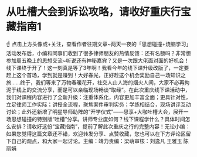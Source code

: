 # 从吐槽大会到诉讼攻略，请收好重庆行宝藏指南1

☝ 点击上方头像或+关注，查看作者往期文章~两天一夜的「思想碰撞+烧脑学习」活动发布后，小编和同事们收到了很多律师朋友的热情反馈：还有名额吗？非常想参加周五晚上的思想交流~听说还有神秘嘉宾？又是一次跟大佬面对面的好机会！线下课终于开了！这一刻真是等了3年啊！我看今年的线下课升级改版了，一定要赶上这个首场，学到就是赚到！大好春光，正好趁这个机会奖励自己一场知识之旅……终于，我们等来了万物春暖花开，社交人山人海的烟火人间，大家不必再拘泥于线上的交流分享，而是可以亲临现场畅谈“取经”。在此次重庆线下课活动中，我们对课程内容进行了全新升级：注重体系化，内容更加丰富全面；更具针对性，立足律师工作实际；讲授全流程，聚焦案件审判实务；学练相结合，现场讲评互动讨论；此外还新增了明星导师助阵的“开学仪式”——思享+大咖吐槽大会，展开一场思想碰撞的特别版“吐槽”分享。讲师专业度如何？线下课程学什么？具体时间怎么安排？请收好这份“宝藏指南”，提前了解此次重庆之行的完整内容！无讼小编：如果您觉得这篇文章还不错，欢迎转发分享、点赞收藏，您也可以在下方评论区留下自己的观点，和大家一起讨论。主编：靖力责编：梁萌审核：刘逸凡 王雅玉 陈丽娟


